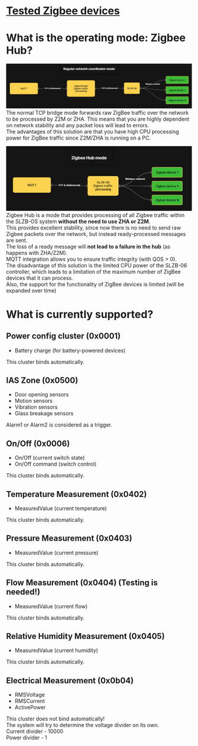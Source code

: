# [Tested Zigbee devices](https://github.com/smlight-tech/slzb-os-zigbee-hub/tree/main/devices_support)

# What is the operating mode: Zigbee Hub?
<img src="./images/regular_tcp.jpg?raw=true" width=650px/><br>
The normal TCP bridge mode forwards raw ZigBee traffic over the network to be processed by Z2M or ZHA. This means that you are highly dependent on network stability and any packet loss will lead to errors.<br>
The advantages of this solution are that you have high CPU processing power for ZigBee traffic since Z2M/ZHA is running on a PC.

<img src="./images/zb_hub.jpg?raw=true" width=650px/><br>
Zigbee Hub is a mode that provides processing of all Zigbee traffic within the SLZB-OS system **without the need to use ZHA or Z2M**.<br>
This provides excellent stability, since now there is no need to send raw Zigbee packets over the network, but instead ready-processed messages are sent.<br>
The loss of a ready message will **not lead to a failure in the hub** (as happens with ZHA/Z2M).<br>
MQTT integration allows you to ensure traffic integrity (with QOS > 0).<br>
The disadvantage of this solution is the limited CPU power of the SLZB-06 controller, which leads to a limitation of the maximum number of ZigBee devices that it can process.<br>
Also, the support for the functionality of ZigBee devices is limited (will be expanded over time)

# What is currently supported?
## Power config cluster (0x0001)
- Battery charge (for battery-powered devices)

This cluster binds automatically.

## IAS Zone (0x0500)
- Door opening sensors
- Motion sensors
- Vibration sensors
- Glass breakage sensors

Alarm1 or Alarm2 is considered as a trigger.

## On/Off (0x0006)
- On/Off (current switch state)
- On/Off command (switch control)

This cluster binds automatically.

## Temperature Measurement (0x0402)
- MeasuredValue (current temperature)

This cluster binds automatically.

## Pressure Measurement (0x0403)
- MeasuredValue (current pressure)

This cluster binds automatically.

## Flow Measurement (0x0404) (Testing is needed!)
- MeasuredValue (current flow)

This cluster binds automatically.

## Relative Humidity Measurement (0x0405)
- MeasuredValue (current humidity)

This cluster binds automatically.

## Electrical Measurement (0x0b04)
- RMSVoltage
- RMSCurrent
- ActivePower

This cluster does not bind automatically!<br>
The system will try to determine the voltage divider on its own.<br>
Current divider - 10000<br>
Power divider - 1<br>